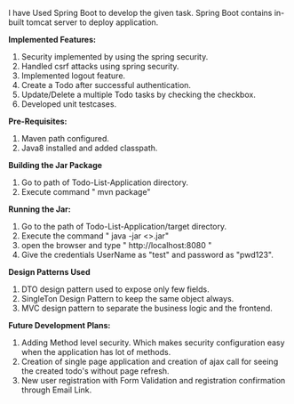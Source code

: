 I have Used Spring Boot to develop the given task. Spring Boot contains in-built tomcat server to deploy application.

**Implemented Features:**
1. Security implemented by using the spring security. 
2. Handled csrf attacks using spring security.
3. Implemented logout feature.
4. Create a Todo after successful authentication.
5. Update/Delete a multiple Todo tasks by checking the checkbox.
6. Developed unit testcases.

**Pre-Requisites:**
1. Maven path configured.
2. Java8 installed and added classpath.

**Building the Jar Package**
1. Go to path of Todo-List-Application directory.
2. Execute command " mvn package"

**Running the Jar:**
1. Go to the path of Todo-List-Application/target directory.
2. Execute the command " java -jar <<Snapshot-Name>>.jar"
3. open the browser and type " http://localhost:8080 "
4. Give the credentials UserName as "test" and password as "pwd123".

**Design Patterns Used**
1. DTO design pattern used to expose only few fields.
2. SingleTon Design Pattern to keep the same object always.
3. MVC design pattern to separate the business logic and the frontend.

**Future Development Plans:**
1. Adding Method level security. Which makes security configuration easy when the application has lot of methods.
2. Creation of single page application and creation of ajax call for seeing the created todo's without page refresh.
3. New user registration with Form Validation and registration confirmation through Email Link.
